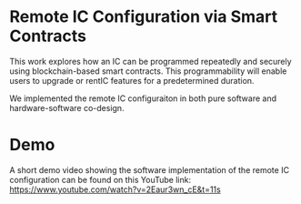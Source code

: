# Remote IC Configuration via Smart Contracts 

This work explores how an IC can be programmed repeatedly and securely using blockchain-based smart contracts. This programmability will enable users to upgrade or rentIC features for a predetermined duration. 

We implemented the remote IC configuraiton in both pure software and hardware-software co-design.

# Demo

A short demo video showing the software implementation of the remote IC configuration can be found on this YouTube link:
https://www.youtube.com/watch?v=2Eaur3wn_cE&t=11s
